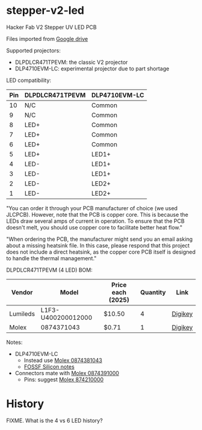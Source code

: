 # stepper-v2-led
Hacker Fab V2 Stepper UV LED PCB

Files imported from [Google drive](https://drive.google.com/drive/u/1/folders/1X3nmuruO58prPQBm8DrWUhfM-LNq0qWm)

Supported projectors:
  * DLPDLCR471TPEVM: the classic V2 projector
  * DLP4710EVM-LC: experimental projector due to part shortage

LED compatibility:

| Pin      | DLPDLCR471TPEVM | DLP4710EVM-LC |
| -------- | --------------- | ------- |
| 10       | N/C             | Common   |
| 9        | N/C             | Common   |
| 8        | LED+            | Common   |
| 7        | LED+            | Common   |
| 6        | LED+            | Common   |
| 5        | LED+            | LED1+   |
| 4        | LED-            | LED1+   |
| 3        | LED-            | LED1+   |
| 2        | LED-            | LED2+   |
| 1        | LED-            | LED2+   |

"You can order it through your PCB manufacturer of choice (we used JLCPCB). However, note that the PCB is copper core. This is because the LEDs draw several amps of current in operation. To ensure that the PCB doesn't melt, you should use copper core to facilitate better heat flow."

"When ordering the PCB, the manufacturer might send you an email asking about a missing heatsink file. In this case, please respond that this project does not include a direct heatsink, as the copper core PCB itself is designed to handle the thermal management."

DLPDLCR471TPEVM (4 LED) BOM:

| Vendor    | Model | Price each (2025) | Quantity | Link |
| -------- | ------- | ------- | ------- | ------- |
|  	Lumileds |  L1F3-U400200012000  | $10.50   |  4  |  [Digikey](https://www.digikey.com/en/products/detail/lumileds/L1F3-U400200012000/7389568)  |
| Molex  |  0874371043  | $0.71   |  1  |  [Digikey](https://www.digikey.com/en/products/detail/molex/0874371043/717647)  |

Notes:
* DLP4710EVM-LC
  * Instead use [Molex 0874381043](https://www.digikey.com/en/products/detail/molex/0874381043/699154)
  * [FOSSF Silicon notes](https://docs.google.com/document/d/1Yg9_48nFprNLK36mjKuTRpAcMww_u_pMMim5-wJe3lg/edit?tab=t.0#heading=h.3c9frve8h9fi)
* Connectors mate with [Molex 0874391000](https://www.digikey.com/en/products/detail/molex/0874391000/561773)
  * Pins: suggest [Molex 874210000](https://www.digikey.com/en/products/detail/molex/0874210000/2037270)

# History

FIXME. What is the 4 vs 6 LED history?

